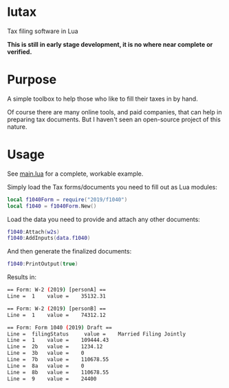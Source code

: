 # lutax
Tax filing software in Lua

**This is still in early stage development, it is no where near complete or verified.**

Purpose
=======

A simple toolbox to help those who like to fill their taxes in by hand.

Of course there are many online tools, and paid companies, that can help in preparing tax documents. But I haven't seen an open-source project of this nature.

Usage
=====

See [main.lua](main.lua) for a complete, workable example.

Simply load the Tax forms/documents you need to fill out as Lua modules:

```lua
local f1040Form = require("2019/f1040")
local f1040 = f1040Form.New()
```

Load the data you need to provide and attach any other documents:

```lua
f1040:Attach(w2s)
f1040:AddInputs(data.f1040)
````

And then generate the finalized documents:

```lua
f1040:PrintOutput(true)
```

Results in:

```sh
== Form: W-2 (2019) [personA] ==
Line = 	1	 value = 	35132.31

== Form: W-2 (2019) [personB] ==
Line = 	1	 value = 	74312.12

== Form: Form 1040 (2019) Draft ==
Line = 	filingStatus	 value = 	Married Filing Jointly
Line = 	1	 value = 	109444.43
Line = 	2b	 value = 	1234.12
Line = 	3b	 value = 	0
Line = 	7b	 value = 	110678.55
Line = 	8a	 value = 	0
Line = 	8b	 value = 	110678.55
Line = 	9	 value = 	24400
```
